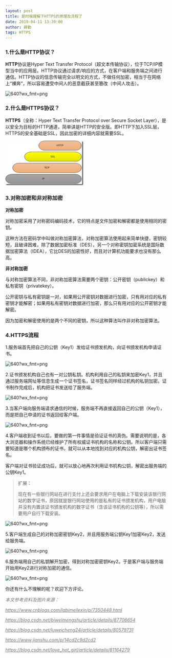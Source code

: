 ```yaml
---
layout: post
title: 是时候理解下HTTPS的原理及流程了
date: 2019-04-11 13:39:00
author: 薛勤
tags: HTTPS
---
```

### 1.什么是HTTP协议？

**HTTP**协议是Hyper Text Transfer Protocol（超文本传输协议），位于TCP/IP模型当中的应用层。HTTP协议通过请求/响应的方式，在客户端和服务端之间进行通信。HTTP协议的信息传输完全以明文的方式，不做任何加密，相当于在网络上“裸奔”，所以容易遭受中间人的恶意截获甚至篡改（中间人攻击）。

![640?wx_fmt=png](./20190411是时候理解下HTTPS的原理及流程了/640?wx_fmt=png)

### 2.什么是HTTPS协议？

**HTTPS**（全称：Hyper Text Transfer Protocol over Secure Socket Layer），是以安全为目标的HTTP通道，简单讲是HTTP的安全版。即HTTP下加入SSL层，HTTPS的安全基础是SSL，因此加密的详细内容就需要SSL。

![img](./20190411是时候理解下HTTPS的原理及流程了/731178-20150909141948981-713077090.png)

### 3.对称加密和非对称加密

**对称加密**

对称加密采用了对称密码编码技术，它的特点是文件加密和解密都是使用相同的密钥。

这种方法在密码学中叫做对称加密算法，对称加密算法使用起来简单快捷，密钥较短，且破译困难，除了数据加密标准（DES），另一个对称密钥加密系统是国际数据加密算法（IDEA），它比DES的加密性好，而且对计算机功能要求也没有那么高。

**非对称加密**

与对称加密算法不同，非对称加密算法需要两个密钥：公开密钥（publickey）和私有密钥（privatekey）。

公开密钥与私有密钥是一对，如果用公开密钥对数据进行加密，只有用对应的私有密钥才能解密；如果用私有密钥对数据进行加密，那么只有用对应的公开密钥才能解密。

因为加密和解密使用的是两个不同的密钥，所以这种算法叫作非对称加密算法。

### 4.HTTPS流程

1.服务端首先把自己的公钥（Key1）发给证书颁发机构，向证书颁发机构申请证书。

![640?wx_fmt=png](/Users/yueshutong/Downloads/md/2019/LOCAL/20190411是时候理解下HTTPS的原理及流程了/640?wx_fmt=png)

2.证书颁发机构自己也有一对公钥私钥。机构利用自己的私钥来加密Key1，并且通过服务端网址等信息生成一个证书签名，证书签名同样经过机构的私钥加密。证书制作完成后，机构把证书发送给了服务端。

![640?wx_fmt=png](/Users/yueshutong/Downloads/md/2019/LOCAL/20190411是时候理解下HTTPS的原理及流程了/640?wx_fmt=png)

3.当客户端向服务端请求通信的时候，服务端不再直接返回自己的公钥（Key1），而是把自己申请的证书返回给客户端。

![640?wx_fmt=png](/Users/yueshutong/Downloads/md/2019/LOCAL/20190411是时候理解下HTTPS的原理及流程了/640?wx_fmt=png)

4.客户端收到证书以后，要做的第一件事情是验证证书的真伪。需要说明的是，各大浏览器和操作系统已经维护了所有权威证书机构的名称和公钥。所以客户端只需要知道是哪个机构颁布的证书，就可以从本地找到对应的机构公钥，解密出证书签名。

客户端对证书验证成功后，就可以放心地再次利用证书机构公钥，解密出服务端的公钥Key1。

> 扩展：
> 
> 现在有一些银行网站在进行支付上还会要求用户在电脑上下载安装该银行网站的数字证书，原因就是银行网站使用的是私有的证书颁发机构，用户电脑并没有内置该证书颁发机构的数字证书（含该证书机构的公钥等），所以需要用户自行下载安装。

![640?wx_fmt=png](/Users/yueshutong/Downloads/md/2019/LOCAL/20190411是时候理解下HTTPS的原理及流程了/640?wx_fmt=png)

5.客户端生成自己的对称加密密钥Key2，并且用服务端公钥Key1加密Key2，发送给服务端。

![640?wx_fmt=png](/Users/yueshutong/Downloads/md/2019/LOCAL/20190411是时候理解下HTTPS的原理及流程了/640?wx_fmt=png)

6.服务端用自己的私钥解开加密，得到对称加密密钥Key2。于是客户端与服务端开始用Key2进行对称加密的通信。

![640?wx_fmt=png](/Users/yueshutong/Downloads/md/2019/LOCAL/20190411是时候理解下HTTPS的原理及流程了/640?wx_fmt=png)

你还有什么不理解的呢？欢迎下方评论。


<p><em style="
    color: #757575;
">本文参考资料及图片来源：</em></p>
<p><em><a href="https://www.cnblogs.com/labimeilexin/p/7350448.html" class="uri" style="
    color: #757575;
">https://www.cnblogs.com/labimeilexin/p/7350448.html</a></em></p>
<p><em><a href="https://blog.csdn.net/bjweimengshu/article/details/87706654" class="uri" style="
    color: #757575;
">https://blog.csdn.net/bjweimengshu/article/details/87706654</a></em></p>
<p><em><a href="https://blog.csdn.net/luweicheng24/article/details/80579731" class="uri" style="
    color: #757575;
">https://blog.csdn.net/luweicheng24/article/details/80579731</a></em></p>
<p><em><a href="https://www.jianshu.com/p/14cd2c9d2cd2" class="uri" style="
    color: #757575;
">https://www.jianshu.com/p/14cd2c9d2cd2</a></em></p>
<p><em><a href="https://blog.csdn.net/love_hot_girl/article/details/81164279" class="uri" style="
    color: #757575;
">https://blog.csdn.net/love_hot_girl/article/details/81164279</a></em></p>

<!--
*本文参考资料及图片来源：*

*https://www.cnblogs.com/labimeilexin/p/7350448.html*

*https://blog.csdn.net/bjweimengshu/article/details/87706654*

*https://blog.csdn.net/luweicheng24/article/details/80579731*

*https://www.jianshu.com/p/14cd2c9d2cd2*

*https://blog.csdn.net/love_hot_girl/article/details/81164279*
*-->